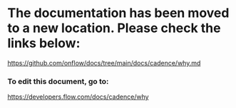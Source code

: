 # The documentation has been moved to a new location. Please check the links below:

https://github.com/onflow/docs/tree/main/docs/cadence/why.md

### To edit this document, go to:

https://developers.flow.com/docs/cadence/why

